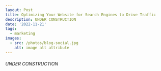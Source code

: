 ```yaml
---
layout: Post
title: Optimizing Your Website for Search Engines to Drive Traffic
description: UNDER CONSTRUCTION
date: '2022-11-21'
tags:
  - marketing
images:
  - src: /photos/blog-social.jpg
    alt: image alt attribute
---
```


 ###### UNDER CONSTRUCTION